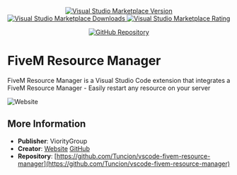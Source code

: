 <div align="center">
	<p>
		<a href="https://marketplace.visualstudio.com/items?itemName=vioritygroup.fivem-resource-manager">
			<img alt="Visual Studio Marketplace Version" src="https://img.shields.io/visual-studio-marketplace/v/vioritygroup.fivem-resource-manager?label=Visual%20Studio%20Marketplace">
		</a>
		<a href="https://marketplace.visualstudio.com/items?itemName=vioritygroup.fivem-resource-manager">
			<img alt="Visual Studio Marketplace Downloads" src="https://img.shields.io/visual-studio-marketplace/d/vioritygroup.fivem-resource-manager">
		</a>
		<a href="https://marketplace.visualstudio.com/items?itemName=vioritygroup.fivem-resource-manager">
			<img alt="Visual Studio Marketplace Rating" src="https://img.shields.io/visual-studio-marketplace/r/vioritygroup.fivem-resource-manager">
		</a>
	</p>
	<p>
		<a href="https://github.com/Tuncion/vscode-fivem-resource-manager">
			<img src="https://img.shields.io/badge/GitHub%20Repository-success?logo=github&style=social" alt="GitHub Repository">
		</a>
	</p>
</div>

# FiveM Resource Manager

FiveM Resource Manager is a Visual Studio Code extension that integrates a FiveM Resource Manager - Easily restart any resource on your server

![Website](https://s6.gifyu.com/images/S4OFK.gif)

## More Information

- **Publisher**: ViorityGroup
- **Creator**: [Website](https://tuncion.de) [GitHub](https://github.com/Tuncion)
- **Repository**: [https://github.com/Tuncion/vscode-fivem-resource-manager](https://github.com/Tuncion/vscode-fivem-resource-manager)